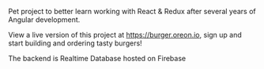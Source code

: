 Pet project to better learn working with React & Redux after several years of Angular development.

View a live version of this project at https://burger.oreon.io, sign up and start building and ordering tasty burgers!

The backend is Realtime Database hosted on Firebase
